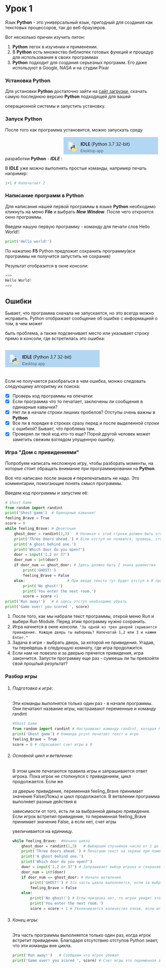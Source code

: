 # Урок 1

Язык **Python** - это универсальный язык, пригодный для создания как текстовых процессоров, так до веб-браузеров.

Вот несколько причин изучить питон:

1. **Python** легок в изучении и применении.
2. В **Python** есть множество библиотек готовых функций и процедур для использования в своих программах
3. **Python** подходит для создания серьезных программ. Его даже используют в Google, NASA и на студии Pixar

### Установка Python

Для установки **Python** достаточно зайти на [сайт загрузки](https://www.python.org/downloads/и "Выбор версии Python"), скачать самую последнюю версию **Python** подходящей для вашей 

операционной системы и запустить установку.

### Запуск Python

После того как программа установится, можно запускать среду разработки **Python** - ___IDLE___ : ![IDLE](https://github.com/Namooro/e-kids/blob/master/Lesson%201/resources/IDLE.png)

В **IDLE** уже можно выполнять простые команды, например печать  например:

```python
1+1 # Напечатает 2
```

### Написание программ в Python

Для написания нашей первой программы в языке **Python** необходимо кликнуть на меню **File** и выбрать ___New Window___. После чего откроется окно программы.

Введем нашую первую программу - команду для печати слов Hello World!:

```python
print('Hello world!')
```

По нажатию **F5** Python предложит сохранить программу(все программы не получится запустить не сохранив)

Результат отобразится в окне консоли:

```python
>>>
Hello World!
>>>
```

## Ошибки

Бывает, что программа сначала не запускается, но это всегда можно исправить. Python отображает сообщение об ошибке с информацией о том, в чем может

быть проблема, а также подсвечивает место или указывает строку прямо в консоли, где встретилась это ошибка:

 ![Icon](https://github.com/Namooro/e-kids/blob/master/Lesson%201/resources/IDLE.png)

Если не получается разобраться в чем ошибка, монжо следовать следующему алгоритму их поиска:

- [x] Проверь код программы на опечатки
- [x] Если программа что то печатает, заключены ли сообщения в одинарные кавычки?
- [x] Нет ли в начале строки лишних пробелов? Отступы очень важны в **Python**
- [x] Все ли в порядке в строках сразу перед и после выделенной строки с ошибкой? Бывает, что проблема там.
- [x] Проверял ли твой код кто-то еще? Порой другой человек может заметить свежим взглядом упущенную ошибку.

### Игра "Дом с привидениями"

Попробуем написать несложную игру, чтобы разборать моменты, на которые стоит обращать внимание при программировании на **Python**. 

Все что написано после знаков ```#``` перепечатывать не надо. Это комментарии, помогающие понять смысл программы.

Введем код программы и запустим её:

```python
# Ghost Game
from random import randint
print('Ghost game')  # Одинарные кавычки!
feeling_Brave = True 
score = 0
while feeling_Brave: # Двоеточие 
    ghost_door = randint(1,3)   # Начиная с этой строки должен быть отступ в 4 пробела
    print('Three doors ahead.') # Если отступ не появился, проверь, стоит ли после feeling_Brave двоеточие
    print('A ghost behind one.')
    print('Which door do you open?')
    door = input('1,2 or 3?')
    door_num = int(door)
    if door_num == ghost_door: # Здесь должно быть 2 знака равенства
        print('GHOST!')
        feeling_Brave = False
    else:					# При вводе текста тут будет отступ в 8 пробелов и его надо будет уменьшить до 4 пробелов
        print('No ghost!')
        print('You enter the next room.')
        score = score +1
print('Run away!')   # А здесь отступ необходимо убрать
print('Game over! you scored ', score)

```

1. После того, как мы набрали текст программы, открой меню Run и выбери Run Module. Перед этим программу нужно сохранить.
2. Игра начнется в окне консоли. ```"За одной из трех дверей скрывается привидение. Каждую дверь ты выберешь? Напечатай 1,2 или 3 и нажми Enter."```
3. Задача в игре - выбрать дверь, за которой не привидения. Угадав, ты перейдешь в следующую комнату, где игра продолжится.
4. Если нам не повезло и за дверью прячется привидения, игра закончится. Запусти программу еще раз - сумеешь ли ты превзойти свой прошлый результат?

### Разбор игры

1. ###### Подготовка к игре:

   Эти команды выполнятся только один раз - в начале программы. Они печатают название игры, настраивают переменные и команду randint

   ```python
   #Ghost Game
   from random import randint # Настраивает команду randint, которая генерирует случайные числа
   print('Ghost game') # Команда print печатает текст в игре
   feeling_Brave = True 
   score = 0 # сбрасывает счет игры в 0
   ```

2. ###### Основной цикл и ветвление:

   В этом цикле печатаются правила игры и запрашивается ответ игрока. Пока игрок не столкнулся с привидением, цикл продолжается. Если же

   за дверью привидение, переменная feeling_Brave принимает значение False(Ложь) и цикл продолжается. В ветвлении программа выполняет разные действия в

   зависимости от того, есть ли за выбранной двеьрю привидение. Если игрок встретил привидение, то переменная feeling_Brave принимает значение False, а если нет, счет игры 

   увеличивается на единиицу.

   ```python
   while feeling_Brave:  #Начало цикла
       ghost_door = randint(1,3)   # Выбираем случайное число от 1 до 3
       print('Three doors ahead.') # Печатаем текст на экране при помощи команды print
       print('A ghost behind one.')
       print('Which door do you open?')
       door = input('1,2 or 3?') # Запрашивает выбор игрока и сохраняет его в переменную door
       door_num = int(door)
       if door_num == ghost_door: # Начало ветвления. 
           print('GHOST!') # Эта часть цикла выполняется, если за выбранной дверью есть привидение
           feeling_Brave = False
       else:	
           print('No ghost!') # Если призрака нет, то игрок увидит это сообщение и игра продолжится
           print('You enter the next room.')
           score = score + 1 # Увеличивается количество очков, если игрок не встретил привидения
   ```

   

3. ###### Конец игры:

   Эта часть программы выполняется только один раз, когда игрок встретит привидение. Благодаря отсутствию отступов Python знает, что эти команды вне цикла.

   ```python
   print('Run away!')   # Сообщаем что игрок убежал
   print('Game over! you scored ', score) # Счет игры это переменная score, значение которой меняется в зависимости от количества пройденных комнат
   ```

